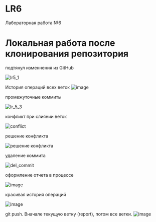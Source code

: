 # LR6
Лабораторная работа №6
# Локальная работа после клонирования репозитория
подтянул изменнения из GitHub

![lr5_1](https://github.com/user-attachments/assets/1491be5d-5ee8-4efc-8716-71b544269edb)

История операций всех веток
![image](https://github.com/user-attachments/assets/be3b62a6-f618-4000-a833-339d1e02ecb0)

промежуточные коммиты

![lr_5_3](https://github.com/user-attachments/assets/b4161aec-2b90-4eb3-9abf-747523fbe686)

конфликт при слиянии веток 

![conflict](https://github.com/user-attachments/assets/5407cf09-2acc-49ca-9daf-dca608fe8cdf)

решение конфликта

![решение конфликта](https://github.com/user-attachments/assets/3523f3d5-307f-46f9-91e5-84ec33a7fece)

удаление коммита

![del_commit](https://github.com/user-attachments/assets/ba0723e1-5609-44af-a5d5-9b486e7317f5)

оформление отчета в процессе

![image](https://github.com/user-attachments/assets/b62548e3-7f83-42c5-b47a-c2d6411e32d4)

красивая история операций 

![image](https://github.com/user-attachments/assets/99989f54-2556-483d-9622-9e28136a3f1a)

git push. Вначале текущую ветку (report), потом все ветки.
![image](https://github.com/user-attachments/assets/b113e972-4ae5-44d5-990e-e2c250e9a443)






